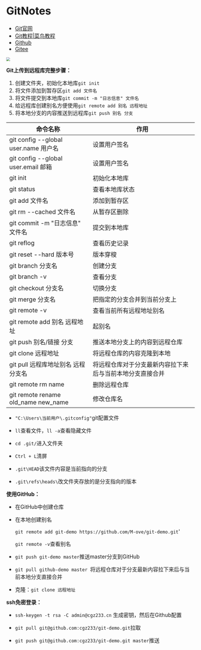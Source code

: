 # GitNotes

- [Git官网](https://git-scm.com/)
- [Git教程|菜鸟教程](https://www.runoob.com/git/git-tutorial.html)
- [Github](https://github.com/)
- [Gitee](https://gitee.com/)



<img src="https://www.runoob.com/wp-content/uploads/2015/02/011500266295799.jpg" style="zoom: 60%;" /> 





**Git上传到远程库完整步骤：**

1. 创建文件夹，初始化本地库`git init`
2. 将文件添加到暂存区`git add 文件名`
3. 将文件提交到本地库`git commit -m "日志信息" 文件名`
4. 给远程库创建别名方便使用`git remote add 别名 远程地址`
5. 将本地分支的内容推送到远程库`git push 别名 分支`





| 命令名称                             | 作用           |
| ------------------------------------ | -------------- |
| git config --global user.name 用户名 | 设置用户签名   |
| git config --global user.email 邮箱  | 设置用户签名   |
| git init                             | 初始化本地库   |
| git status                           | 查看本地库状态 |
| git add 文件名                       | 添加到暂存区   |
| git rm --cached 文件名               | 从暂存区删除   |
| git commit -m "日志信息" 文件名      | 提交到本地库   |
| git reflog                           | 查看历史记录   |
| git reset --hard 版本号              | 版本穿梭       |
|git branch 分支名 |创建分支|
|git branch -v |查看分支|
|git checkout 分支名| 切换分支|
|git merge 分支名 |把指定的分支合并到当前分支上|
|git remote -v |查看当前所有远程地址别名|
|git remote add 别名 远程地址 |起别名|
|git push 别名/链接 分支 |推送本地分支上的内容到远程仓库|
|git clone 远程地址 |将远程仓库的内容克隆到本地|
|git pull 远程库地址别名 远程分支名| 将远程仓库对于分支最新内容拉下来后与当前本地分支直接合并 |
|git remote rm name  |删除远程仓库|
|git remote rename old_name new_name | 修改仓库名 |





- `"C:\Users\当前用户\.gitconfig"`git配置文件

- `ll`查看文件，`ll -a`查看隐藏文件
- `cd .git/`进入文件夹
- `Ctrl + L`清屏
- `.git\HEAD`该文件内容是当前指向的分支
- `.git\refs\heads\`改文件夹存放的是分支指向的版本





**使用GitHub：**

- 在GitHub中创建仓库

- 在本地创建别名

  `git remote add git-demo https://github.com/M-ove/git-demo.git`'
  
  `git remote -v`查看别名
  
- `git push git-demo master`推送master分支到GitHub

- `git pull github-demo master `将远程仓库对于分支最新内容拉下来后与当前本地分支直接合并



- 克隆：`git clone 远程地址`





**ssh免密登录：**

- `ssh-keygen -t rsa -C admin@cgz233.cn` 生成密钥，然后在Github配置

- `git pull git@github.com:cgz233/git-demo.git`拉取
- `git push git@github.com:cgz233/git-demo.git master`推送







